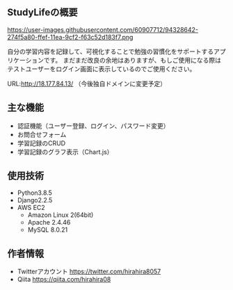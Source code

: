 ## StudyLifeの概要
https://user-images.githubusercontent.com/60907712/94328642-274f5a80-ffef-11ea-9cf2-f63c52d183f7.png

自分の学習内容を記録して、可視化することで勉強の習慣化をサポートするアプリケーションです。
まだまだ改良の余地はありますが、もしご使用になる際はテストユーザーをログイン画面に表示しているのでご使用ください。

URL:http://18.177.84.13/
（今後独自ドメインに変更予定）

## 主な機能
- 認証機能（ユーザー登録、ログイン、パスワード変更）
- お問合せフォーム
- 学習記録のCRUD
- 学習記録のグラフ表示（Chart.js）

## 使用技術
- Python3.8.5
- Django2.2.5
- AWS EC2
  - Amazon Linux 2(64bit)
  - Apache 2.4.46
  - MySQL 8.0.21

## 作者情報
- Twitterアカウント  https://twitter.com/hirahira8057
- Qiita  https://qiita.com/hirahira08
